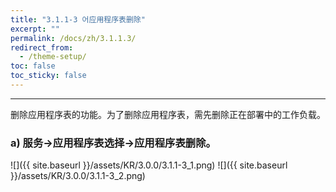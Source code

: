 ```yaml
---
title: "3.1.1-3 어应用程序表删除"
excerpt: ""
permalink: /docs/zh/3.1.1.3/
redirect_from:
  - /theme-setup/
toc: false
toc_sticky: false
---
```


---
删除应用程序表的功能。为了删除应用程序表，需先删除正在部署中的工作负载。

### a\) 服务→应用程序表选择→应用程序表删除。

![]({{ site.baseurl }}/assets/KR/3.0.0/3.1.1-3_1.png)
![]({{ site.baseurl }}/assets/KR/3.0.0/3.1.1-3_2.png)
